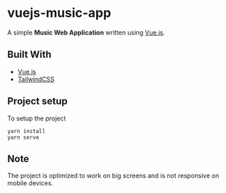 # vuejs-music-app
A simple **Music Web Application**  written using [Vue.js](https://vuejs.org/).

## Built With
- [Vue.js](https://vuejs.org/)
- [TailwindCSS](https://tailwindcss.com/)

## Project setup
To setup the project
```
yarn install
yarn serve 
```
## Note
The project is optimized to work on big screens and is not responsive on mobile devices.
